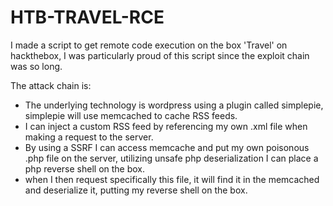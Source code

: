 # HTB-TRAVEL-RCE
I made a script to get remote code execution on the box 'Travel' on hackthebox, I was particularly proud of this script since the exploit chain was so long.

The attack chain is:

* The underlying technology is wordpress using a plugin called simplepie, simplepie will use memcached to cache RSS feeds.
* I can inject a custom RSS feed by referencing my own .xml file when making a request to the server.
* By using a SSRF I can access memcache and put my own poisonous .php file on the server, utilizing unsafe php deserialization I can place a php reverse shell on the box.
* when I then request specifically this file, it will find it in the memcached and deserialize it, putting my reverse shell on the box.

 
